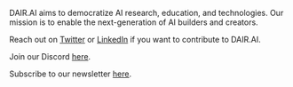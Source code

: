 DAIR.AI aims to democratize AI research, education, and technologies. Our mission is to enable the next-generation of AI builders and creators.

Reach out on [Twitter](https://twitter.com/omarsar0) or [LinkedIn](https://www.linkedin.com/in/omarsar/) if you want to contribute to DAIR.AI.

Join our Discord [here](https://discord.gg/SKgkVT8BGJ).

Subscribe to our newsletter [here](https://nlpnews.substack.com/).
